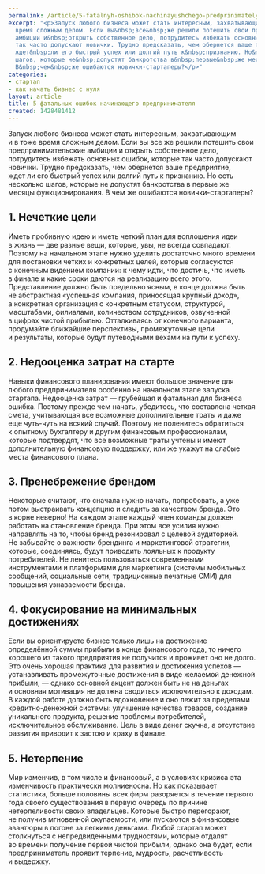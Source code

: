 ```yaml
---
permalink: /article/5-fatalnyh-oshibok-nachinayushchego-predprinimatelya
excerpt: "<p>Запуск любого бизнеса может стать интересным, захватывающим и&nbsp;в&nbsp;тоже
  время сложным делом. Если вы&nbsp;все&nbsp;же решили потешить свои предпринимательские
  амбиции и&nbsp;открыть собственное дело, потрудитесь избежать основных ошибок, которые
  так часто допускают новички. Трудно предсказать, чем обернется ваше предприятие,
  ждет&nbsp;ли его быстрый успех или долгий путь к&nbsp;признанию. Но&nbsp;есть несколько
  шагов, которые не&nbsp;допустят банкротства в&nbsp;первые&nbsp;же месяцы функционирования.
  В&nbsp;чем&nbsp;же ошибаются новички-стартаперы?</p>"
categories:
- стартап
- как начать бизнес с нуля
layout: article
title: 5 фатальных ошибок начинающего предпринимателя
created: 1428481412
---
```

<p>Запуск любого бизнеса может стать интересным, захватывающим и&nbsp;в&nbsp;тоже время сложным делом. Если вы&nbsp;все&nbsp;же решили потешить свои предпринимательские амбиции и&nbsp;открыть собственное дело, потрудитесь избежать основных ошибок, которые так часто допускают новички. Трудно предсказать, чем обернется ваше предприятие, ждет&nbsp;ли его быстрый успех или долгий путь к&nbsp;признанию. Но&nbsp;есть несколько шагов, которые не&nbsp;допустят банкротства в&nbsp;первые&nbsp;же месяцы функционирования. В&nbsp;чем&nbsp;же ошибаются новички-стартаперы?</p>
<h2>1. Нечеткие цели</h2>
<p>Иметь пробивную идею и&nbsp;иметь четкий план для воплощения идеи в&nbsp;жизнь&nbsp;— две разные вещи, которые, увы, не&nbsp;всегда совпадают. Поэтому на&nbsp;начальном этапе нужно уделить достаточно много времени для постановки четких и&nbsp;конкретных целей, которые согласуются с&nbsp;конечным видением компании: к&nbsp;чему идти, что достичь, что иметь в&nbsp;финале и&nbsp;какие сроки даются на&nbsp;реализацию всего этого. Представление должно быть предельно ясным, в&nbsp;конце должна быть не&nbsp;абстрактная «успешная компания, приносящая крупный доход», а&nbsp;конкретная организация с&nbsp;конкретным статусом, структурой, масштабами, филиалами, количеством сотрудников, озвученной в&nbsp;цифрах чистой прибылью. Отталкиваясь от&nbsp;конечного варианта, продумайте ближайшие перспективы, промежуточные цели и&nbsp;результаты, которые будут путеводными вехами на&nbsp;пути к&nbsp;успеху.</p>
<h2>2. Недооценка затрат на&nbsp;старте</h2>
<p>Навыки финансового планирования имеют большое значение для любого предпринимателя особенно на&nbsp;начальном этапе запуска стартапа. Недооценка затрат&nbsp;— грубейшая и&nbsp;фатальная для бизнеса ошибка. Поэтому прежде чем начать, убедитесь, что составлена четкая смета, учитывающая все возможные дополнительные траты и&nbsp;даже еще чуть-чуть на&nbsp;всякий случай. Поэтому не&nbsp;поленитесь обратиться к&nbsp;опытному бухгалтеру и&nbsp;другим финансовым профессионалам, которые подтвердят, что все возможные траты учтены и&nbsp;имеют дополнительную финансовую поддержку, или&nbsp;же укажут на&nbsp;слабые места финансового плана.</p>
<h2>3. Пренебрежение брендом</h2>
<p>Некоторые считают, что сначала нужно начать, попробовать, а&nbsp;уже потом выстраивать концепцию и&nbsp;следить за&nbsp;качеством бренда. Это в&nbsp;корне неверно! На&nbsp;каждом этапе каждый член команды должен работать на&nbsp;становление бренда. При этом все усилия нужно направлять на&nbsp;то, чтобы бренд резонировал с&nbsp;целевой аудиторией. Не&nbsp;забывайте о&nbsp;важности брендинга и&nbsp;маркетинговой стратегии, которые, соединяясь, будут приводить лояльных к&nbsp;продукту потребителей. Не&nbsp;ленитесь пользоваться современными инструментами и&nbsp;платформами для маркетинга (системы мобильных сообщений, социальные сети, традиционные печатные СМИ) для повышения узнаваемости бренда. </p>
<h2>4. Фокусирование на&nbsp;минимальных достижениях</h2>
<p>Если вы&nbsp;ориентируете бизнес только лишь на&nbsp;достижение определённой суммы прибыли в&nbsp;конце финансового года, то&nbsp;ничего хорошего из&nbsp;такого предприятия не&nbsp;получится и&nbsp;проживет оно не&nbsp;долго. Это очень хорошая практика для развития и&nbsp;достижения успехов&nbsp;— устанавливать промежуточные достижения в&nbsp;виде желаемой денежной прибыли,&nbsp;— однако основной акцент должен быть не&nbsp;на&nbsp;деньгах и&nbsp;основная мотивация не&nbsp;должна сводиться исключительно к&nbsp;доходам. В&nbsp;каждой работе должно быть вдохновение и&nbsp;оно лежит за&nbsp;пределами кредитно-денежной системы: улучшение качества товаров, создание уникального продукта, решение проблемы потребителей, исключительное обслуживание. Цель в&nbsp;виде денег скучна, а&nbsp;отсутствие развития приводит к&nbsp;застою и&nbsp;краху в&nbsp;финале.</p>
<h2>5. Нетерпение</h2>
<p>Мир изменчив, в&nbsp;том числе и&nbsp;финансовый, а&nbsp;в&nbsp;условиях кризиса эта изменчивость практически молниеносна. Но&nbsp;как показывает статистика, больше половины всех фирм разоряется в&nbsp;течение первого года своего существования в&nbsp;первую очередь по&nbsp;причине нетерпеливости своих владельцев. Которые быстро перегорают, не&nbsp;получив мгновенной окупаемости, или пускаются в&nbsp;финансовые авантюры в&nbsp;погоне за&nbsp;легкими деньгами. Любой стартап может столкнуться с&nbsp;непредвиденными трудностями, которые отдалят во&nbsp;времени получение первой чистой прибыли, однако она будет, если предприниматель проявит терпение, мудрость, расчетливость и&nbsp;выдержку. </p>
